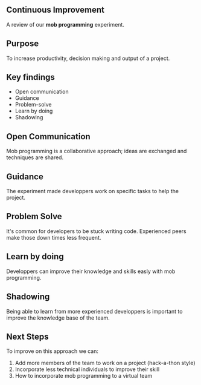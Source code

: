 ## Continuous Improvement
A review of our **mob programming** experiment.


## Purpose

To increase productivity, decision making and output of a project.



## Key findings

  - Open communication
  - Guidance
  - Problem-solve
  - Learn by doing
  - Shadowing


## Open Communication

Mob programming is a collaborative approach; ideas are exchanged and techniques are shared.


## Guidance

The experiment made developpers work on specific tasks to help the project.


## Problem Solve

It's common for developers to be stuck writing code. Experienced peers make those down times less frequent.


## Learn by doing

Developpers can improve their knowledge and skills easly with mob programming.


## Shadowing

Being able to learn from more experienced developpers is important to improve the knowledge base of the team.


## Next Steps

To improve on this approach we can: 

  1. Add more members of the team to work on a project (hack-a-thon style) 
  2. Incorporate less technical individuals to improve their skill
  3. How to incorporate mob programming to a virtual team
